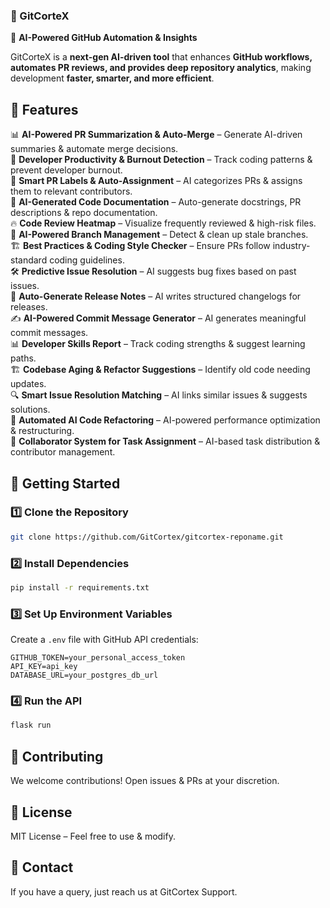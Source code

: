 ### **🚀 GitCorteX**  

🤖 **AI-Powered GitHub Automation & Insights**  

GitCorteX is a **next-gen AI-driven tool** that enhances **GitHub workflows, automates PR reviews, and provides deep repository analytics**, making development **faster, smarter, and more efficient**.  

## **🔧 Features**  

📊 **AI-Powered PR Summarization & Auto-Merge** – Generate AI-driven summaries & automate merge decisions.  
🧠 **Developer Productivity & Burnout Detection** – Track coding patterns & prevent developer burnout.  
🎯 **Smart PR Labels & Auto-Assignment** – AI categorizes PRs & assigns them to relevant contributors.  
📜 **AI-Generated Code Documentation** – Auto-generate docstrings, PR descriptions & repo documentation.  
🔥 **Code Review Heatmap** – Visualize frequently reviewed & high-risk files.  
🔄 **AI-Powered Branch Management** – Detect & clean up stale branches.  
🏗️ **Best Practices & Coding Style Checker** – Ensure PRs follow industry-standard coding guidelines.  
🛠️ **Predictive Issue Resolution** – AI suggests bug fixes based on past issues.  
📜 **Auto-Generate Release Notes** – AI writes structured changelogs for releases.  
✍️ **AI-Powered Commit Message Generator** – AI generates meaningful commit messages.  
📊 **Developer Skills Report** – Track coding strengths & suggest learning paths.   
🏗️ **Codebase Aging & Refactor Suggestions** – Identify old code needing updates.  
🔍 **Smart Issue Resolution Matching** – AI links similar issues & suggests solutions.  
🔄 **Automated AI Code Refactoring** – AI-powered performance optimization & restructuring.  
🤝 **Collaborator System for Task Assignment** – AI-based task distribution & contributor management.  

## 🚀 Getting Started  

### 1️⃣ Clone the Repository  
```sh
git clone https://github.com/GitCortex/gitcortex-reponame.git
```

### 2️⃣ Install Dependencies  
```sh
pip install -r requirements.txt
```

### 3️⃣ Set Up Environment Variables  
Create a `.env` file with GitHub API credentials:  
```env
GITHUB_TOKEN=your_personal_access_token
API_KEY=api_key
DATABASE_URL=your_postgres_db_url
```

### 4️⃣ Run the API  
```sh
flask run
```
## 🤝 Contributing  
We welcome contributions! Open issues & PRs at your discretion.

## 📄 License  
MIT License – Feel free to use & modify.  

## 📩 Contact  
If you have a query, just reach us at GitCortex Support.

